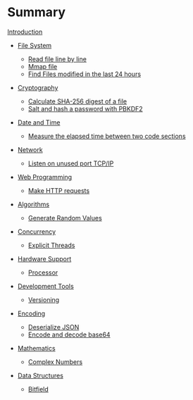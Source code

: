 # Summary

[Introduction](./intro.md)

- [File System]()
  - [Read file line by line](./01-01-read-file-line-by-line.md)
  - [Mmap file](./01-02-mmap-file.md)
  - [Find Files modified in the last 24 hours](./01-03-file-modified-24h-ago.md)

- [Cryptography]()
  - [Calculate SHA-256 digest of a file](./02-01-sha-digest.md)
  - [Salt and hash a password with PBKDF2](./02-02-pbkdf2.md)

- [Date and Time]()
  - [Measure the elapsed time between two code sections](./03-01-elapsed-time.md)

- [Network]()
  - [Listen on unused port TCP/IP](./04-01-tcp-server.md)

- [Web Programming]()
  - [Make HTTP requests](./05-01-http-requests.md)

- [Algorithms]()
  - [Generate Random Values](./06-01-rand.md)

- [Concurrency]()
  - [Explicit Threads](./07-01-spawn.md)

- [Hardware Support]()
  - [Processor](./08-01-cpu-count.md)

- [Development Tools]()
  - [Versioning](./09-01-semver.md)

- [Encoding]()
  - [Deserialize JSON](./10-01-json.md)
  - [Encode and decode base64](./10-02-base64.md)

- [Mathematics]()
  - [Complex Numbers](./11-01-complex-numbers.md)

- [Data Structures]()
  - [Bitfield](./12-01-bitfield.md)
